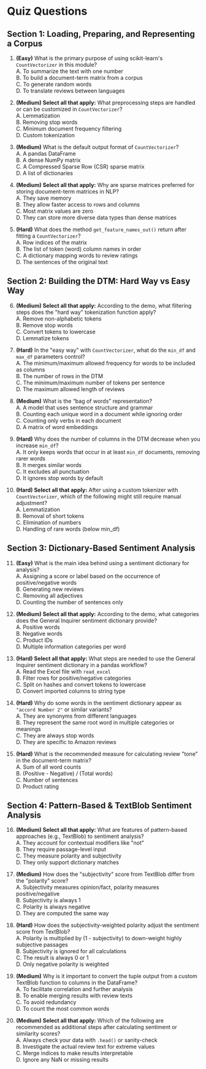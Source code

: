 # Quiz Questions

## Section 1: Loading, Preparing, and Representing a Corpus

1. **(Easy)** What is the primary purpose of using scikit-learn's `CountVectorizer` in this module?  
A. To summarize the text with one number  
B. To build a document-term matrix from a corpus  
C. To generate random words  
D. To translate reviews between languages  

2. **(Medium) Select all that apply:** What preprocessing steps are handled or can be customized in `CountVectorizer`?  
A. Lemmatization  
B. Removing stop words  
C. Minimum document frequency filtering  
D. Custom tokenization  

3. **(Medium)** What is the default output format of `CountVectorizer`?  
A. A pandas DataFrame  
B. A dense NumPy matrix  
C. A Compressed Sparse Row (CSR) sparse matrix  
D. A list of dictionaries  

4. **(Medium) Select all that apply:** Why are sparse matrices preferred for storing document-term matrices in NLP?  
A. They save memory  
B. They allow faster access to rows and columns  
C. Most matrix values are zero  
D. They can store more diverse data types than dense matrices  

5. **(Hard)** What does the method `get_feature_names_out()` return after fitting a `CountVectorizer`?  
A. Row indices of the matrix  
B. The list of token (word) column names in order  
C. A dictionary mapping words to review ratings  
D. The sentences of the original text  

## Section 2: Building the DTM: Hard Way vs Easy Way

6. **(Medium) Select all that apply:** According to the demo, what filtering steps does the "hard way" tokenization function apply?  
A. Remove non-alphabetic tokens  
B. Remove stop words  
C. Convert tokens to lowercase  
D. Lemmatize tokens  

7. **(Hard)** In the "easy way" with `CountVectorizer`, what do the `min_df` and `max_df` parameters control?  
A. The minimum/maximum allowed frequency for words to be included as columns  
B. The number of rows in the DTM  
C. The minimum/maximum number of tokens per sentence  
D. The maximum allowed length of reviews  

8. **(Medium)** What is the “bag of words” representation?  
A. A model that uses sentence structure and grammar  
B. Counting each unique word in a document while ignoring order  
C. Counting only verbs in each document  
D. A matrix of word embeddings  

9. **(Hard)** Why does the number of columns in the DTM decrease when you increase `min_df`?  
A. It only keeps words that occur in at least `min_df` documents, removing rarer words  
B. It merges similar words  
C. It excludes all punctuation  
D. It ignores stop words by default  

10. **(Hard) Select all that apply:** After using a custom tokenizer with `CountVectorizer`, which of the following might still require manual adjustment?  
A. Lemmatization  
B. Removal of short tokens  
C. Elimination of numbers  
D. Handling of rare words (below min_df)  

## Section 3: Dictionary-Based Sentiment Analysis

11. **(Easy)** What is the main idea behind using a sentiment dictionary for analysis?  
A. Assigning a score or label based on the occurrence of positive/negative words  
B. Generating new reviews  
C. Removing all adjectives  
D. Counting the number of sentences only  

12. **(Medium) Select all that apply:** According to the demo, what categories does the General Inquirer sentiment dictionary provide?  
A. Positive words  
B. Negative words  
C. Product IDs  
D. Multiple information categories per word  

13. **(Hard) Select all that apply:** What steps are needed to use the General Inquirer sentiment dictionary in a pandas workflow?  
A. Read the Excel file with `read_excel`  
B. Filter rows for positive/negative categories  
C. Split on hashes and convert tokens to lowercase  
D. Convert imported columns to string type  

14. **(Hard)** Why do some words in the sentiment dictionary appear as `"accord Number 2"` or similar variants?  
A. They are synonyms from different languages  
B. They represent the same root word in multiple categories or meanings  
C. They are always stop words  
D. They are specific to Amazon reviews  

15. **(Hard)** What is the recommended measure for calculating review "tone" in the document-term matrix?  
A. Sum of all word counts  
B. (Positive - Negative) / (Total words)  
C. Number of sentences  
D. Product rating  

## Section 4: Pattern-Based & TextBlob Sentiment Analysis

16. **(Medium) Select all that apply:** What are features of pattern-based approaches (e.g., TextBlob) to sentiment analysis?  
A. They account for contextual modifiers like "not"  
B. They require passage-level input  
C. They measure polarity and subjectivity  
D. They only support dictionary matches  

17. **(Medium)** How does the "subjectivity" score from TextBlob differ from the "polarity" score?  
A. Subjectivity measures opinion/fact, polarity measures positive/negative  
B. Subjectivity is always 1  
C. Polarity is always negative  
D. They are computed the same way  

18. **(Hard)** How does the subjectivity-weighted polarity adjust the sentiment score from TextBlob?  
A. Polarity is multiplied by (1 - subjectivity) to down-weight highly subjective passages  
B. Subjectivity is ignored for all calculations  
C. The result is always 0 or 1  
D. Only negative polarity is weighted  

19. **(Medium)** Why is it important to convert the tuple output from a custom TextBlob function to columns in the DataFrame?  
A. To facilitate correlation and further analysis  
B. To enable merging results with review texts  
C. To avoid redundancy  
D. To count the most common words  

20. **(Medium) Select all that apply:** Which of the following are recommended as additional steps after calculating sentiment or similarity scores?  
A. Always check your data with `.head()` or sanity-check  
B. Investigate the actual review text for extreme values  
C. Merge indices to make results interpretable  
D. Ignore any NaN or missing results

